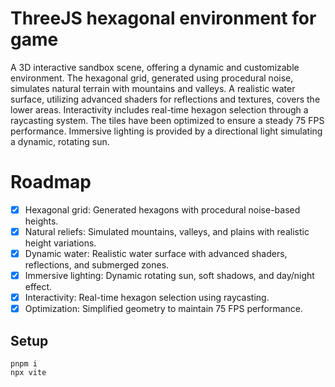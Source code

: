 # ThreeJS hexagonal environment for game


A 3D interactive sandbox scene, offering a dynamic and customizable environment. The hexagonal grid, generated using procedural noise, simulates natural terrain with mountains and valleys.
A realistic water surface, utilizing advanced shaders for reflections and textures, covers the lower areas. 
Interactivity includes real-time hexagon selection through a raycasting system. 
The tiles have been optimized to ensure a steady 75 FPS performance. Immersive lighting is provided by a directional light simulating a dynamic, rotating sun.

# Roadmap
- [x] Hexagonal grid: Generated hexagons with procedural noise-based heights.
- [x] Natural reliefs: Simulated mountains, valleys, and plains with realistic height variations.
- [x] Dynamic water: Realistic water surface with advanced shaders, reflections, and submerged zones.
- [x] Immersive lighting: Dynamic rotating sun, soft shadows, and day/night effect.
- [x] Interactivity: Real-time hexagon selection using raycasting.
- [x] Optimization: Simplified geometry to maintain 75 FPS performance.

## Setup
```Shell
pnpm i
npx vite
```